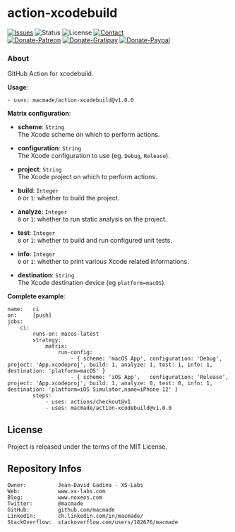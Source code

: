 action-xcodebuild
=================

[![Issues](http://img.shields.io/github/issues/macmade/action-xcodebuild.svg)](https://github.com/macmade/action-xcodebuild/issues)
![Status](https://img.shields.io/badge/status-active-brightgreen.svg)
![License](https://img.shields.io/badge/license-mit-brightgreen.svg)
[![Contact](https://img.shields.io/badge/contact-@macmade-blue.svg)](https://twitter.com/macmade)  
[![Donate-Patreon](https://img.shields.io/badge/donate-patreon-yellow.svg)](https://patreon.com/macmade)
[![Donate-Gratipay](https://img.shields.io/badge/donate-gratipay-yellow.svg)](https://www.gratipay.com/macmade)
[![Donate-Paypal](https://img.shields.io/badge/donate-paypal-yellow.svg)](https://paypal.me/xslabs)

### About

GitHub Action for xcodebuild.

**Usage**:

    - uses: macmade/action-xcodebuild@v1.0.0

**Matrix configuration**:

  - **scheme**: `String`  
    The Xcode scheme on which to perform actions.  
    
  - **configuration**: `String`  
    The Xcode configuration to use (eg. `Debug`, `Release`).  
    
  - **project**: `String`  
    The Xcode project on which to perform actions.  
    
  - **build**: `Integer`  
    `0` or `1`: whether to build the project.
    
  - **analyze**: `Integer`  
    `0` or `1`: whether to run static analysis on the project.
    
  - **test**: `Integer`  
    `0` or `1`: whether to build and run configured unit tests.
    
  - **info**: `Integer`  
    `0` or `1`: whether to print various Xcode related informations.
    
  - **destination**: `String`  
    The Xcode destination device (eg `platform=macOS`).  
    
**Complete example**:

    name:   ci
    on:     [push]
    jobs:
        ci:
            runs-on: macos-latest
            strategy:
                matrix:
                    run-config:
                        - { scheme: 'macOS App', configuration: 'Debug',   project: 'App.xcodeproj', build: 1, analyze: 1, test: 1, info: 1, destination: 'platform=macOS' }
                        - { scheme: 'iOS App',   configuration: 'Release', project: 'App.xcodeproj', build: 1, analyze: 0, test: 0, info: 1, destination: 'platform=iOS Simulator,name=iPhone 12' }
            steps:
                - uses: actions/checkout@v1
                - uses: macmade/action-xcodebuild@v1.0.0

License
-------

Project is released under the terms of the MIT License.

Repository Infos
----------------

    Owner:          Jean-David Gadina - XS-Labs
    Web:            www.xs-labs.com
    Blog:           www.noxeos.com
    Twitter:        @macmade
    GitHub:         github.com/macmade
    LinkedIn:       ch.linkedin.com/in/macmade/
    StackOverflow:  stackoverflow.com/users/182676/macmade
